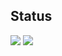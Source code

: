 ## Status

<div>
<img src="https://github-readme-stats.vercel.app/api?username=CassianoAlvesR&layout=compact"/>
<img src="https://github-readme-stats.vercel.app/api/top-langs/?username=CassianoAlvesR&layout=compact"/>
</div>

<!--

### Hi there 👋

**CassianoAlvesR/CassianoAlvesR** is a ✨ _special_ ✨ repository because its `README.md` (this file) appears on your GitHub profile.

Here are some ideas to get you started:

- 🔭 I’m currently working on ...
- 🌱 I’m currently learning ...
- 👯 I’m looking to collaborate on ...
- 🤔 I’m looking for help with ...
- 💬 Ask me about ...
- 📫 How to reach me: ...
- 😄 Pronouns: ...
- ⚡ Fun fact: ...
-->
